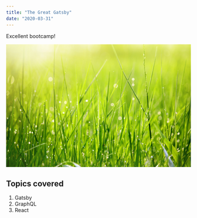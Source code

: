 ```yaml
---
title: "The Great Gatsby"
date: "2020-03-31"
---
```


Excellent bootcamp!

![Grass](./grass.jpg)

## Topics covered

1. Gatsby
2. GraphQL
3. React
